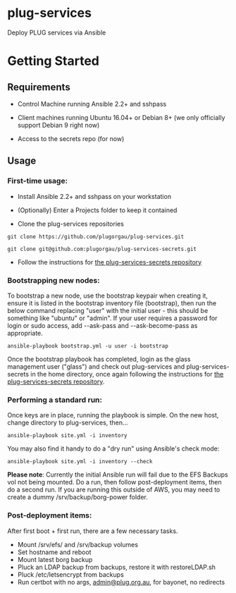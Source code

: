 plug-services
=============

Deploy PLUG services via Ansible

Getting Started
===============

Requirements
------------
* Control Machine running Ansible 2.2+ and sshpass

* Client machines running Ubuntu 16.04+ or Debian 8+ (we only officially support Debian 9 right now)

* Access to the secrets repo (for now)

Usage
-----

### First-time usage:
* Install Ansible 2.2+ and sshpass on your workstation

* (Optionally) Enter a Projects folder to keep it contained

* Clone the plug-services repositories

`git clone https://github.com/plugorgau/plug-services.git`

`git clone git@github.com:plugorgau/plug-services-secrets.git`

* Follow the instructions for [the plug-services-secrets repository](https://github.com/plugorgau/plug-services-secrets)

### Bootstrapping new nodes:

To bootstrap a new node, use the bootstrap keypair when creating it, ensure it is listed in the bootstrap inventory file (bootstrap), then run the below command replacing "user" with the initial user - this should be something like "ubuntu" or "admin". If your user requires a password for login or sudo access, add --ask-pass and --ask-become-pass as appropriate.

` ansible-playbook bootstrap.yml -u user -i bootstrap `

Once the bootstrap playbook has completed, login as the glass management user ("glass") and check out plug-services and plug-services-secrets in the home directory, once again following the instructions for [the plug-services-secrets repository](https://github.com/plugorgau/plug-services-secrets).

### Performing a standard run:

Once keys are in place, running the playbook is simple. On the new host, change directory to plug-services, then...

` ansible-playbook site.yml -i inventory `

You may also find it handy to do a "dry run" using Ansible's check mode:

` ansible-playbook site.yml -i inventory --check `

**Please note**: Currently the initial Ansible run will fail due to the EFS Backups vol not being mounted. Do a run, then follow post-deployment items, then do a second run. If you are running this outside of AWS, you may need to create a dummy /srv/backup/borg-power folder.

### Post-deployment items:

After first boot + first run, there are a few necessary tasks.

* Mount /srv/efs/ and /srv/backup volumes
* Set hostname and reboot
* Mount latest borg backup
* Pluck an LDAP backup from backups, restore it with restoreLDAP.sh
* Pluck /etc/letsencrypt from backups
* Run certbot with no args, admin@plug.org.au, for bayonet, no redirects
